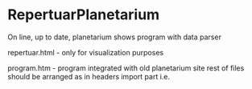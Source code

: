 # RepertuarPlanetarium
On line, up to date, planetarium shows program with data parser

repertuar.html -  only for visualization purposes

program.htm - program integrated with old planetarium site
              rest of files should be arranged as in headers import part i.e.
              <script type="text/javascript" SRC="damian/repertuar/opisy.js"> etc..
  
 default login/password for edit.php and zrozum.php is ja/test
 

